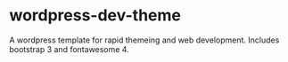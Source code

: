 wordpress-dev-theme
===================

A wordpress template for rapid themeing and web development. Includes bootstrap 3 and fontawesome 4.

